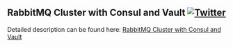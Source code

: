 ## RabbitMQ Cluster with Consul and Vault  [![Twitter](https://img.shields.io/twitter/follow/piotr_minkowski.svg?style=social&logo=twitter&label=Follow%20Me)](https://twitter.com/piotr_minkowski)

Detailed description can be found here: [RabbitMQ Cluster with Consul and Vault](https://piotrminkowski.wordpress.com/2018/12/27/rabbitmq-cluster-with-consul-and-vault/) 
